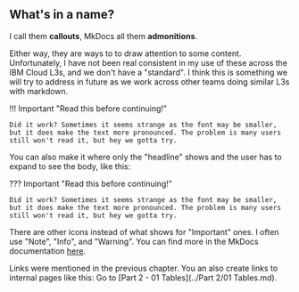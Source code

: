 ## What's in a name?

I call them **callouts**, MkDocs all them **admonitions**. 

Either way, they are ways to to draw attention to some content. Unfortunately, I have not been real consistent in my use of these across the IBM Cloud L3s, and we don't have a "standard". I think this is something we will try to address in future as we work across other teams doing similar L3s with markdown.

!!! Important "Read this before continuing!"

    Did it work? Sometimes it seems strange as the font may be smaller, but it does make the text more pronounced. The problem is many users still won't read it, but hey we gotta try.

You can also make it where only the "headline" shows and the user has to expand to see the body, like this:

??? Important "Read this before continuing!"

    Did it work? Sometimes it seems strange as the font may be smaller, but it does make the text more pronounced. The problem is many users still won't read it, but hey we gotta try.

There are other icons instead of what shows for "Important" ones. I often use "Note", "Info", and "Warning". You can find more in the MkDocs documentation <a href="https://squidfunk.github.io/mkdocs-material/reference/admonitions/" target="_blank">here</a>.

Links were mentioned in the previous chapter. You an also create links to internal pages like this: Go to [Part 2 - 01 Tables](../Part 2/01 Tables.md).



